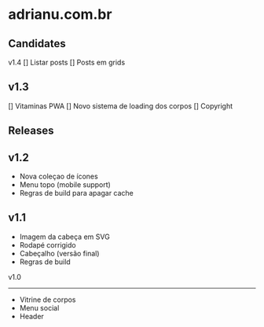 # adrianu.com.br

## Candidates
v1.4
 [] Listar posts
 [] Posts em grids

v1.3
---
 [] Vitaminas PWA
 [] Novo sistema de loading dos corpos
 [] Copyright

## Releases

v1.2
---
 - Nova coleçao de ícones
 - Menu topo (mobile support)
 - Regras de build para apagar cache

v1.1
---
 - Imagem da cabeça em SVG
 - Rodapé corrigido
 - Cabeçalho (versão final)
 - Regras de build

v1.0
___
  - Vitrine de corpos
  - Menu social
  - Header
